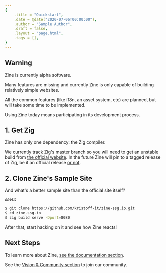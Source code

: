 ```yaml
---
{
    .title = "Quickstart",
    .date = @date("2020-07-06T00:00:00"),
    .author = "Sample Author",
    .draft = false,
    .layout = "page.html",
    .tags = [],
} 
--- 
```

## Warning
Zine is currently alpha software. 

Many features are missing and currently Zine is only capable of building relatively simple websites. 

All the common features (like i18n, an asset system, etc) are planned, but will take some time to be implemented.

Using Zine today means participating in its development process.

## 1. Get Zig
Zine has only one dependency: the Zig compiler.

We currently track Zig's master branch so you will need to get an unstable build  from [the official website](https://ziglang.org).
In the future Zine will pin to a tagged release of Zig, be it an official release [or not](https://devlog.hexops.com/2024/announcing-nominated-zig/).


## 2. Clone Zine's Sample Site

And what's a better sample site than the official site itself?

***`shell`***
```bash
$ git clone https://github.com/kristoff-it/zine-ssg.io.git
$ cd zine-ssg.io
$ zig build serve -Dport=8080
```
After that, start hacking on it and see how Zine reacts!

## Next Steps

To learn more about Zine, [see the documentation section](/documentation/).

See the [Vision & Community section](/community/) to join our community.



